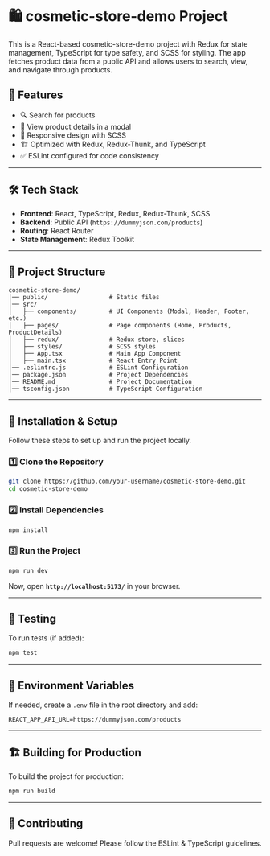 # 🛍️ cosmetic-store-demo Project

This is a React-based cosmetic-store-demo project with Redux for state management, TypeScript for type safety, and SCSS for styling. The app fetches product data from a public API and allows users to search, view, and navigate through products.

## 🚀 Features
- 🔍 Search for products
- 🛒 View product details in a modal
- 🎨 Responsive design with SCSS
- 🏗️ Optimized with Redux, Redux-Thunk, and TypeScript
- ✅ ESLint configured for code consistency

---

## 🛠️ **Tech Stack**
- **Frontend**: React, TypeScript, Redux, Redux-Thunk, SCSS
- **Backend**: Public API (`https://dummyjson.com/products`)
- **Routing**: React Router
- **State Management**: Redux Toolkit

---

## 📂 **Project Structure**
```
cosmetic-store-demo/
│── public/                 # Static files
│── src/
│   ├── components/         # UI Components (Modal, Header, Footer, etc.)
│   ├── pages/              # Page components (Home, Products, ProductDetails)
│   ├── redux/              # Redux store, slices
│   ├── styles/             # SCSS styles
│   ├── App.tsx             # Main App Component
│   ├── main.tsx            # React Entry Point
│── .eslintrc.js            # ESLint Configuration
│── package.json            # Project Dependencies
│── README.md               # Project Documentation
│── tsconfig.json           # TypeScript Configuration
```

---

## 🔧 **Installation & Setup**
Follow these steps to set up and run the project locally.

### 1️⃣ **Clone the Repository**
```sh
git clone https://github.com/your-username/cosmetic-store-demo.git
cd cosmetic-store-demo
```

### 2️⃣ **Install Dependencies**
```sh
npm install
```

### 3️⃣ **Run the Project**
```sh
npm run dev
```
Now, open **`http://localhost:5173/`** in your browser.

---

## 🧪 **Testing**
To run tests (if added):
```sh
npm test
```

---

## 📜 **Environment Variables**
If needed, create a `.env` file in the root directory and add:
```
REACT_APP_API_URL=https://dummyjson.com/products
```

---

## 🏗️ **Building for Production**
To build the project for production:
```sh
npm run build
```

---

## 🤝 **Contributing**
Pull requests are welcome! Please follow the ESLint & TypeScript guidelines.


